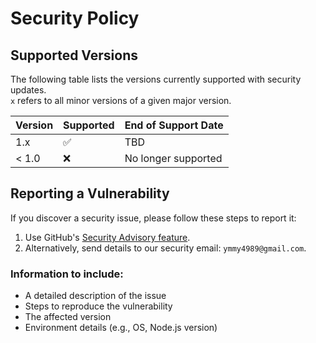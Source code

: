# Security Policy

## Supported Versions

The following table lists the versions currently supported with security updates.  
`x` refers to all minor versions of a given major version.

| Version | Supported          | End of Support Date |
| ------- | ------------------ | ------------------- |
| 1.x     | :white_check_mark: | TBD                 |
| < 1.0   | :x:                | No longer supported |

## Reporting a Vulnerability

If you discover a security issue, please follow these steps to report it:

1. Use GitHub's [Security Advisory feature](https://github.com/Ymmy833y/dbml-relationalizer/security/advisories).
2. Alternatively, send details to our security email: `ymmy4989@gmail.com`.

### Information to include:
- A detailed description of the issue
- Steps to reproduce the vulnerability
- The affected version
- Environment details (e.g., OS, Node.js version)
